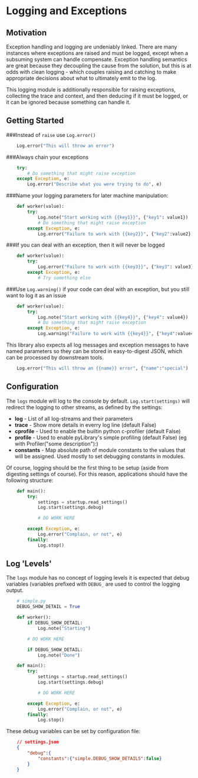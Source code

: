 
Logging and Exceptions
======================


Motivation
----------

Exception handling and logging are undeniably linked.  There are many instances
where exceptions are raised and must be logged, except when a subsuming system can handle compensate.  Exception handling semantics are great because they decoupling the cause from the solution, but this is at odds with clean logging -
which couples raising and catching to make appropriate decisions about what to
ultimately emit to the log.  

This logging module is additionally responsible for raising exceptions, collecting the trace and context, and then deducing
if it must be logged, or it can be ignored because something can handle it.

Getting Started
---------------

###Instead of `raise` use `Log.error()`

```python
    Log.error("This will throw an error")
```

###Always chain your exceptions

```python
    try:
        # Do something that might raise exception
    except Exception, e:
        Log.error("Describe what you were trying to do", e)
```

###Name your logging parameters for later machine manipulation:

```python
    def worker(value):
        try:
            Log.note("Start working with {{key1}}", {"key1": value1})
            # Do something that might raise exception
        except Exception, e:
            Log.error("Failure to work with {{key2}}", {"key2":value2}, e)
```

###If you can deal with an exception, then it will never be logged

```python
    def worker(value):
        try:
            Log.error("Failure to work with {{key3}}", {"key3": value3})
        except Exception, e:
            # Try something else
```

###Use `Log.warning()` if your code can deal with an exception, but you still want to log it as an issue

```python
    def worker(value):
        try:
            Log.note("Start working with {{key4}}", {"key4": value4})
            # Do something that might raise exception
        except Exception, e:
            Log.warning("Failure to work with {{key4}}", {"key4":value4}, e)
```


This library also expects all log messages and exception messages to have named
parameters so they can be stored in easy-to-digest JSON, which can be processed
by downstream tools.

```python
    Log.error("This will throw an {{name}} error", {"name":"special")
```


Configuration
-------------

The `logs` module will log to the console by default.  ```Log.start(settings)```
will redirect the logging to other streams, as defined by the settings:

 *  **log** - List of all log-streams and their parameters
 *  **trace** - Show more details in everry log line (default False)
 *  **cprofile** - Used to enable the builtin python c-profiler (default False)
 *  **profile** - Used to enable pyLibrary's simple profiling (default False)
    (eg with Profiler("some description"):)
 *  **constants** - Map absolute path of module constants to the values that will
    be assigned.  Used mostly to set debugging constants in modules.

Of course, logging should be the first thing to be setup (aside from digesting
settings of course).  For this reason, applications should have the following
structure:

```python
    def main():
        try:
            settings = startup.read_settings()
            Log.start(settings.debug)

            # DO WORK HERE

        except Exception, e:
            Log.error("Complain, or not", e)
        finally:
            Log.stop()
```


Log 'Levels'
------------

The `logs` module has no concept of logging levels it is expected that debug variables (variables prefixed with `DEBUG_` are used to control the logging output.
    

```python
	# simple.py
	DEBUG_SHOW_DETAIL = True

    def worker():
		if DEBUG_SHOW_DETAIL:
			Log.note("Starting")

        # DO WORK HERE

		if DEBUG_SHOW_DETAIL:
			Log.note("Done")

    def main():
        try:
            settings = startup.read_settings()
            Log.start(settings.debug)

            # DO WORK HERE

        except Exception, e:
            Log.error("Complain, or not", e)
        finally:
            Log.stop()

```

These debug variables can be set by configuration file:

```json
	// settings.json
	{
		"debug":{
			"constants":{"simple.DEBUG_SHOW_DETAILS":false}
		}
	}
```








